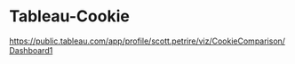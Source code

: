 # Tableau-Cookie
https://public.tableau.com/app/profile/scott.petrire/viz/CookieComparison/Dashboard1
